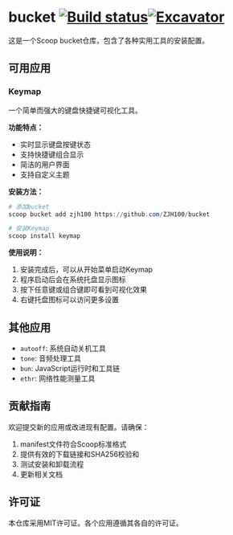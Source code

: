 # bucket [![Build status](https://ci.appveyor.com/api/projects/status/hrkc59w2iu3jtjm0?svg=true)](https://ci.appveyor.com/project/ZJH100/bucket)[![Excavator](https://github.com/ZJH100/bucket/actions/workflows/schedule.yml/badge.svg)](https://github.com/ZJH100/bucket/actions/workflows/schedule.yml)

这是一个Scoop bucket仓库，包含了各种实用工具的安装配置。

## 可用应用

### Keymap

一个简单而强大的键盘快捷键可视化工具。

**功能特点：**
- 实时显示键盘按键状态
- 支持快捷键组合显示
- 简洁的用户界面
- 支持自定义主题

**安装方法：**
```powershell
# 添加bucket
scoop bucket add zjh100 https://github.com/ZJH100/bucket

# 安装Keymap
scoop install keymap
```

**使用说明：**
1. 安装完成后，可以从开始菜单启动Keymap
2. 程序启动后会在系统托盘显示图标
3. 按下任意键或组合键即可看到可视化效果
4. 右键托盘图标可以访问更多设置

## 其他应用

- `autooff`: 系统自动关机工具
- `tone`: 音频处理工具
- `bun`: JavaScript运行时和工具链
- `ethr`: 网络性能测量工具

## 贡献指南

欢迎提交新的应用或改进现有配置。请确保：

1. manifest文件符合Scoop标准格式
2. 提供有效的下载链接和SHA256校验和
3. 测试安装和卸载流程
4. 更新相关文档

## 许可证

本仓库采用MIT许可证。各个应用遵循其各自的许可证。
